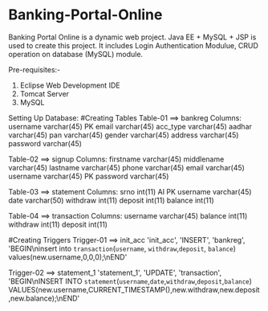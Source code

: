 # Banking-Portal-Online
Banking Portal Online is a dynamic web project. Java EE + MySQL + JSP is used to create this project.
It includes Login Authentication Modulue, CRUD operation on database (MySQL) module.

Pre-requisites:-
1) Eclipse Web Development IDE
2) Tomcat Server
3) MySQL

Setting Up Database:
#Creating Tables
Table-01 ==> bankreg
Columns:  username varchar(45) PK 
          email varchar(45) 
          acc_type varchar(45) 
          aadhar varchar(45) 
          pan varchar(45) 
          gender varchar(45) 
          address varchar(45) 
          password varchar(45)
  
Table-02 ==> signup
Columns:  firstname varchar(45) 
          middlename varchar(45) 
          lastname varchar(45) 
          phone varchar(45) 
          email varchar(45) 
          username varchar(45) PK 
          password varchar(45)
          
Table-03 ==> statement
Columns:  srno int(11) AI PK 
          username varchar(45) 
          date varchar(50) 
          withdraw int(11) 
          deposit int(11) 
          balance int(11)
          
Table-04 ==> transaction
Columns:  username varchar(45) 
          balance int(11) 
          withdraw int(11) 
          deposit int(11)
          
#Creating Triggers
Trigger-01 ==> init_acc
'init_acc', 'INSERT', 'bankreg', 'BEGIN\ninsert into `transaction`(`username`, `withdraw`,`deposit`, `balance`) values(new.username,0,0,0);\nEND'

Trigger-02 ==> statement_1
'statement_1', 'UPDATE', 'transaction', 'BEGIN\nINSERT INTO `statement`(`username`,`date`,`withdraw`,`deposit`,`balance`) VALUES(new.username,CURRENT_TIMESTAMP(),new.withdraw,new.deposit,new.balance);\nEND'
